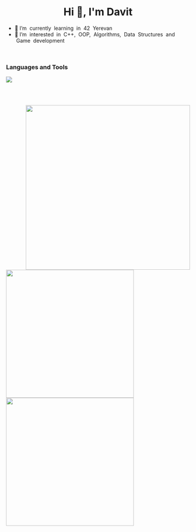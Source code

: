 <h1 align="center">Hi 👋, I'm Davit</h1>

<ul>
<li> 🌴 I’m &nbsp;currently &nbsp;learning &nbsp;in &nbsp;42 &nbsp;Yerevan
<li> 👀 I’m &nbsp;interested &nbsp;in &nbsp;C++, &nbsp;OOP,&nbsp; Algorithms,&nbsp; Data &nbsp;Structures&nbsp; and &nbsp;Game &nbsp;development
</ul>

<br>

### Languages and Tools<br>
<p>
  <a href="https://skillicons.dev">
    <img src="https://skillicons.dev/icons?i=c,vim,visualstudio,vscode" />
  </a>
</p>

<br><br>

<img src="https://media.giphy.com/media/qgQUggAC3Pfv687qPC/giphy.gif" align="right" width="450px">
<img src="https://github-readme-stats.vercel.app/api?username=araqelian&show_icons=true&bg_color=00000000" width="350px")>
<img src="https://github-readme-stats.vercel.app/api/top-langs/?username=araqelian&layout=compact" width="350px">
